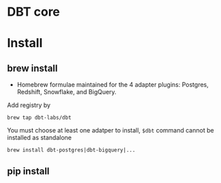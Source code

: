 # DBT core

# Install 
## brew install
- Homebrew formulae maintained for the 4 adapter plugins: Postgres, Redshift, Snowflake, and BigQuery.

Add registry by 
```
brew tap dbt-labs/dbt
```
You must choose at least one adatper to install, `$dbt` command cannot be installed as standalone
```
brew install dbt-postgres|dbt-bigquery|...
```


## pip install
